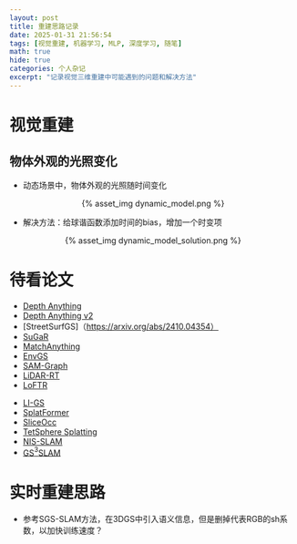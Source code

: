```yaml
---
layout: post
title: 重建思路记录
date: 2025-01-31 21:56:54
tags: [视觉重建, 机器学习, MLP, 深度学习, 随笔]
math: true
hide: true
categories: 个人杂记
excerpt: "记录视觉三维重建中可能遇到的问题和解决方法"
---
```


# 视觉重建

## 物体外观的光照变化

* 动态场景中，物体外观的光照随时间变化
  
<p align="center">{% asset_img dynamic_model.png %}</p>

* 解决方法：给球谐函数添加时间的bias，增加一个时变项
  
<p align="center">{% asset_img dynamic_model_solution.png %}</p>

# 待看论文
* [Depth Anything](https://github.com/LiheYoung/Depth-Anything)
* [Depth Anything v2](https://arxiv.org/abs/2406.09414)
* [StreetSurfGS]（https://arxiv.org/abs/2410.04354）
* [SuGaR](https://github.com/Anttwo/SuGaR)
* [MatchAnything](https://github.com/zju3dv/MatchAnything)
* [EnvGS](https://github.com/zju3dv/EnvGS)
* [SAM-Graph](https://github.com/zju3dv/SAM-Graph)
* [LiDAR-RT](https://github.com/zju3dv/LiDAR-RT)
* [LoFTR](https://github.com/zju3dv/LoFTR)
- [LI-GS](https://arxiv.org/pdf/2409.12899)
- [SplatFormer](https://github.com/ChenYutongTHU/SplatFormer)
- [SliceOcc](https://github.com/NorthSummer/SliceOcc/tree/master/SliceOcc)
- [TetSphere Splatting](https://github.com/gmh14/tssplat)
- [NIS-SLAM](https://zju3dv.github.io/nis_slam/)
- [GS$^3$SLAM](https://github.com/lif314/GS3LAM)
# 实时重建思路
- 参考SGS-SLAM方法，在3DGS中引入语义信息，但是删掉代表RGB的sh系数，以加快训练速度？